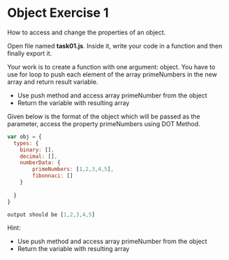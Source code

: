 # Object Exercise 1

How to access and change the properties of an object.


Open file named **task01.js**. Inside it, write your code in a function and then
 finally export it.

Your work is to create a function with one argument: object. You have to use
 for loop to push each element of the array primeNumbers in the new array and
  return result variable.


* Use push method and access array primeNumber from the object
* Return the variable with resulting array


Given below is the format of the object which will be passed as the parameter,
 access the property primeNumbers using DOT Method.


```js
var obj = {
  types: {
    binary: [],
    decimal: [],
    numberData: {
        primeNumbers: [1,2,3,4,5],
        fibonnaci: []
    }
   
  }
}
```

```js
output should be [1,2,3,4,5]
```


Hint:

- Use push method and access array primeNumber from the object
- Return the variable with resulting array
